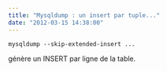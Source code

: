 ```yaml
---
title: "Mysqldump : un insert par tuple..."
date: "2012-03-15 14:38:00"
---
```

<code><pre>mysqldump --skip-extended-insert ...</pre></code>

génère un INSERT par ligne de la table.
